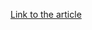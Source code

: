 [Link to the article](https://cybersecuritynews.com/new-phishing-attack-appending-weaponized-html-files/)
